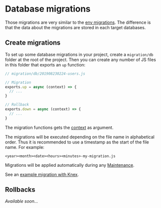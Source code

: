 # Database migrations

Those migrations are very similar to the [env migrations](./env-migrations.md). The difference is that the data about the migrations are stored in each target databases.

## Create migrations

To set up some database migrations in your project, create a `migration/db` folder at the root of the project. Then you can create any number of JS files in this folder that exports an `up` function:

```js
// migration/db/201908230224-users.js

// Migration
exports.up = async (context) => {
  // ...
}

// Rollback
exports.down = async (context) => {
  // ...
}
```

The migration functions gets the [context](./context.md) as argument.

The migrations will be executed depending on the file name in alphabetical order. Thus it is recommended to use a timestamp as the start of the file name. For example:

```
<year><month><date><hours><minutes>-my-migration.js
```

Migrations will be applied automatically during any [Maintenance](./maintenance.md).

See an [example migration with Knex](./database.md#knex-database-migrations).

## Rollbacks

*Available soon...*
